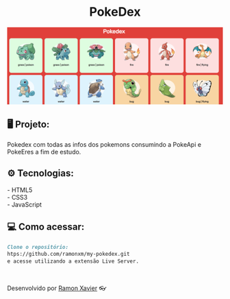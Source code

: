 <h1 align="center">PokeDex</h1>

<img src=".github/demo.png"  alt="pagina"/>

<h2> 🖥 Projeto:</h2>
<p>Pokedex com todas as infos dos pokemons consumindo a PokeApi e PokeEres a fim de estudo.</p>

<h2> ⚙ Tecnologias:</h2>
<p>- HTML5 <br>
  - CSS3 <br>
  - JavaScript
  </p>

<h2> 💻 Como acessar:</h2>

```md
Clone o repositório: 
htps://github.com/ramonxm/my-pokedex.git 
e acesse utilizando a extensão Live Server.
```

<br>

Desenvolvido por [Ramon Xavier](github.com/ramonxm) 👓
